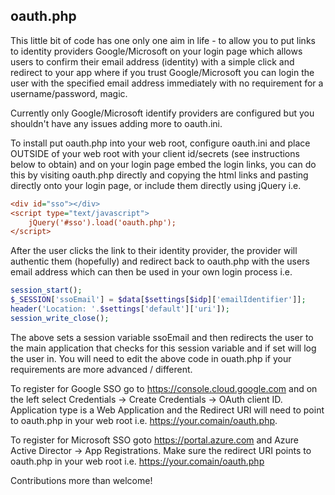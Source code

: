
## oauth.php

 This little bit of code has one only one aim in life - to allow you to put links to identity providers Google/Microsoft on your login page which allows users to confirm their email address (identity) with a simple click and redirect to your app where if you trust Google/Microsoft you can login the user with the specified email address immediately with no requirement for a username/password, magic.

Currently only Google/Microsoft identify providers are configured but you shouldn't have any issues adding more to oauth.ini.

To install put oauth.php into your web root, configure oauth.ini and place OUTSIDE of your web root with your client id/secrets (see instructions below to obtain) and on your login page embed the login links, you can do this by visiting oauth.php directly and copying the html links and pasting directly onto your login page, or include them directly using jQuery i.e.

```ini
<div id="sso"></div>  
<script type="text/javascript">
    jQuery('#sso').load('oauth.php');
</script>
```

After the user clicks the link to their identity provider, the provider will authentic them (hopefully) and redirect back to oauth.php with the users email address which can then be used in your own login process i.e.

```php
session_start();
$_SESSION['ssoEmail'] = $data[$settings[$idp]['emailIdentifier']];
header('Location: '.$settings['default']['uri']);
session_write_close();
```

The above sets a session variable ssoEmail and then redirects the user to the main application that checks for this session variable and if set will log the user in.  You will need to edit the above code in ouath.php if your requirements are more advanced / different.

To register for Google SSO go to https://console.cloud.google.com and on the left select Credentials -> Create Credentials -> OAuth client ID.  Application type is a Web Application and the Redirect URI will need to point to oauth.php in your web root i.e. https://your.comain/oauth.php.

To register for Microsoft SSO goto https://portal.azure.com and Azure Active Director -> App Registrations.  Make sure the redirect URI points to oauth.php in your web root i.e. https://your.comain/oauth.php

Contributions more than welcome!
